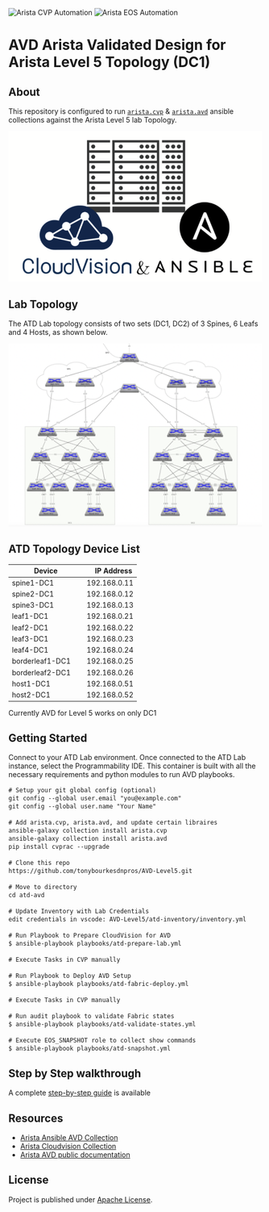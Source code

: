 ![Arista CVP Automation](https://img.shields.io/badge/Arista-CVP%20Automation-blue) ![Arista EOS Automation](https://img.shields.io/badge/Arista-EOS%20Automation-blue)

# AVD Arista Validated Design for Arista Level 5 Topology (DC1)

## About

This repository is configured to run [`arista.cvp`](https://github.com/aristanetworks/ansible-cvp) & [`arista.avd`](https://github.com/aristanetworks/ansible-avd) ansible collections against the Arista Level 5 lab Topology.

<p align="center">
  <img src='docs/imgs/cv_ansible_logo.png' alt='Arista CloudVision and Ansible'/>
</p>


## Lab Topology

The ATD Lab topology consists of two sets (DC1, DC2) of 3 Spines, 6 Leafs and 4 Hosts, as shown below.

<p align="center">
  <img src="docs/imgs/L5Topology.png" alt="ATD Lab Topology" width="600"/>
</p>

## ATD Topology Device List

| Device | IP Address   |
| ------ | ------------ |
| spine1-DC1 |192.168.0.11 |
| spine2-DC1 |192.168.0.12 |
| spine3-DC1 |192.168.0.13 |
| leaf1-DC1  |192.168.0.21 |
| leaf2-DC1  |192.168.0.22 |
| leaf3-DC1  |192.168.0.23 |
| leaf4-DC1  |192.168.0.24 |
| borderleaf1-DC1  |192.168.0.25 |
| borderleaf2-DC1  |192.168.0.26 |
| host1-DC1  |192.168.0.51 |
| host2-DC1  |192.168.0.52 |

Currently AVD for Level 5 works on only DC1

## Getting Started

Connect to your ATD Lab environment.   Once connected to the ATD Lab instance, select the Programmability IDE.  This container is built with all the necessary requirements and python modules to run AVD playbooks.


```shell
# Setup your git global config (optional)
git config --global user.email "you@example.com"
git config --global user.name "Your Name"

# Add arista.cvp, arista.avd, and update certain libraires
ansible-galaxy collection install arista.cvp
ansible-galaxy collection install arista.avd
pip install cvprac --upgrade

# Clone this repo
https://github.com/tonybourkesdnpros/AVD-Level5.git

# Move to directory
cd atd-avd

# Update Inventory with Lab Credentials
edit credentials in vscode: AVD-Level5/atd-inventory/inventory.yml

# Run Playbook to Prepare CloudVision for AVD
$ ansible-playbook playbooks/atd-prepare-lab.yml

# Execute Tasks in CVP manually

# Run Playbook to Deploy AVD Setup
$ ansible-playbook playbooks/atd-fabric-deploy.yml

# Execute Tasks in CVP manually

# Run audit playbook to validate Fabric states
$ ansible-playbook playbooks/atd-validate-states.yml

# Execute EOS_SNAPSHOT role to collect show commands
$ ansible-playbook playbooks/atd-snapshot.yml
```

## Step by Step walkthrough

A complete [step-by-step guide](./DEMO.md) is available

## Resources

- [Arista Ansible AVD Collection](https://github.com/aristanetworks/ansible-avd)
- [Arista Cloudvision Collection](https://github.com/aristanetworks/ansible-cvp)
- [Arista AVD public documentation](https://www.avd.sh)

## License

Project is published under [Apache License]().
